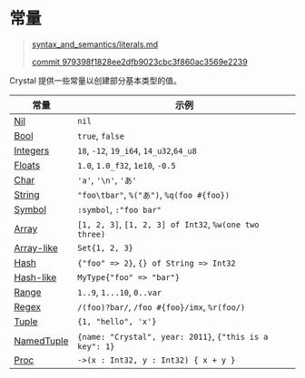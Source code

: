# 常量

> [syntax_and_semantics/literals.md][literals]
> 
> [commit 979398f1828ee2dfb9023cbc3f860ac3569e2239][commit]

[literals]: https://github.com/crystal-lang/crystal-book/blob/master/syntax_and_semantics/literals.md
[commit]: https://github.com/crystal-lang/crystal-book/commit/979398f1828ee2dfb9023cbc3f860ac3569e2239

Crystal 提供一些常量以创建部分基本类型的值。
 

| 常量										| 示例									|
| ----------------------------------------- | ------------------------------------- |
| [Nil](./literals/nil.html)				| `nil`									|
| [Bool](./literals/bool.html)              | `true`, `false`                       |
| [Integers](./literals/integers.html)      | `18`, `-12`, `19_i64`, `14_u32`,`64_u8` |
| [Floats](./literals/floats.html)          | `1.0`, `1.0_f32`, `1e10`, `-0.5`      |
| [Char](./literals/char.html)              | `'a'`, `'\n'`, `'あ'`					|
| [String](./literals/string.html)          | `"foo\tbar"`, `%("あ")`, `%q(foo #{foo})` |
| [Symbol](./literals/symbol.html)          | `:symbol`, `:"foo bar"`               |
| [Array](./literals/array.html)            | `[1, 2, 3]`, `[1, 2, 3] of Int32`, `%w(one two three)` |
| [Array-like][Array-like]					| `Set{1, 2, 3}`						|
| [Hash](./literals/hash.html)              | `{"foo" => 2}`, `{} of String => Int32` |
| [Hash-like][Hash-like]					| `MyType{"foo" => "bar"}`				|
| [Range](./literals/range.html)            | `1..9`, `1...10`, `0..var`			|
| [Regex](./literals/regex.html)            | `/(foo)?bar/`, `/foo #{foo}/imx`, `%r(foo/)` |
| [Tuple](./literals/tuple.html)            | `{1, "hello", 'x'}`                   |
| [NamedTuple](./literals/named_tuple.html) | `{name: "Crystal", year: 2011}`, `{"this is a key": 1}` |
| [Proc](./literals/proc.html)              | `->(x : Int32, y : Int32) { x + y }`  |

[Array-like]: ./literals/array.html#array-like-type-literal
[Hash-like]: ./literals/hash.html#hash-like-type-literal
